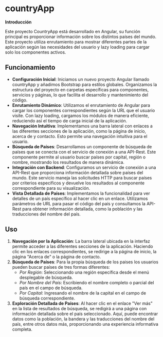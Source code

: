 # countryApp
**Introducción**

Este proyecto CountryApp está desarrollado en Angular, su función principal es proporcionar información sobre los distintos países del mundo. Este proyecto utiliza enrutamiento para mostrar diferentes partes de la aplicación según las necesidades del usuario y lazy loading para cargar solo los componentes activos.

## Funcionamiento
- **Configuración Inicial**: Iniciamos un nuevo proyecto Angular llamado countryApp y añadimos Bootstrap para estilos globales. Organizamos la estructura del proyecto en carpetas específicas para componentes, servicios y páginas, lo que facilita el desarrollo y mantenimiento del código.
- **Enrutamiento Dinámico**: Utilizamos el enrutamiento de Angular para cargar los componentes correspondientes según la URL que el usuario visite. Con lazy loading, cargamos los módulos de manera eficiente, reduciendo así el tiempo de carga inicial de la aplicación.
- **Navegación Intuitiva**: Implementamos una barra lateral con enlaces a las diferentes secciones de la aplicación, como la página de inicio, acerca de y contacto. Esto permite una navegación intuitiva para el usuario.
- **Búsqueda de Países**: Desarrollamos un componente de búsqueda de países que se conecta con el servicio de conexión a una API-Rest. Este componente permite al usuario buscar países por capital, región o nombre, mostrando los resultados de manera dinámica.
- **Integración con Backend**: Configuramos un servicio de conexión a una API-Rest que proporciona información detallada sobre países del mundo. Este servicio maneja las solicitudes HTTP para buscar países por criterios específicos y devuelve los resultados al componente correspondiente para su visualización.
- **Vista Detallada de Países**: Implementamos la funcionalidad para ver detalles de un país específico al hacer clic en un enlace. Utilizamos parámetros de URL para pasar el código del país y consultamos la API-Rest para obtener información detallada, como la población y las traducciones del nombre del país.

## Uso
1. **Navegación por la Aplicación**: La barra lateral ubicada en la interfaz permite acceder a las diferentes secciones de la aplicación. Haciendo clic en los enlaces correspondientes, se redirige a la página de inicio, la página "Acerca de" o la página de contacto.
2. **Búsqueda de Países**: Para la propia búsqueda de los paises los usuarios pueden buscar países de tres formas diferentes:
    - _Por Región_: Seleccionando una región específica desde el menú desplegable de búsqueda.
    - _Por Nombre del País_: Escribiendo el nombre completo o parcial del país en el campo de búsqueda.
    - _Por Capital_: Ingresando el nombre de la capital en el campo de búsqueda correspondiente.
3. **Exploración Detallada de Países**: Al hacer clic en el enlace "Ver más" en la lista de resultados de búsqueda, se redigirá a una página con información detallada sobre el país seleccionado. Aquí, puede encontrar datos como la población, la bandera y las traducciones del nombre del país, entre otros datos más, proporcionando una experiencia informativa completa.
